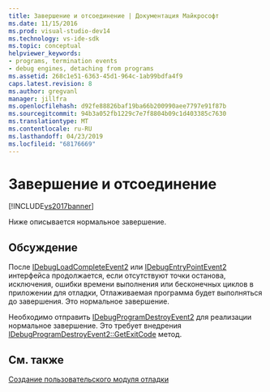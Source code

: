 ```yaml
---
title: Завершение и отсоединение | Документация Майкрософт
ms.date: 11/15/2016
ms.prod: visual-studio-dev14
ms.technology: vs-ide-sdk
ms.topic: conceptual
helpviewer_keywords:
- programs, termination events
- debug engines, detaching from programs
ms.assetid: 268c1e51-6363-45d1-964c-1ab99bdfa4f9
caps.latest.revision: 8
ms.author: gregvanl
manager: jillfra
ms.openlocfilehash: d92fe88826baf19ba66b200990aee7797e91f87b
ms.sourcegitcommit: 94b3a052fb1229c7e7f8804b09c1d403385c7630
ms.translationtype: MT
ms.contentlocale: ru-RU
ms.lasthandoff: 04/23/2019
ms.locfileid: "68176669"
---
```

# <a name="termination-and-detaching"></a>Завершение и отсоединение
[!INCLUDE[vs2017banner](../../includes/vs2017banner.md)]

Ниже описывается нормальное завершение.  
  
## <a name="discussion"></a>Обсуждение  
 После [IDebugLoadCompleteEvent2](../../extensibility/debugger/reference/idebugloadcompleteevent2.md) или [IDebugEntryPointEvent2](../../extensibility/debugger/reference/idebugentrypointevent2.md) интерфейса продолжается, если отсутствуют точки останова, исключения, ошибки времени выполнения или бесконечных циклов в приложении для отладки, Отлаживаемая программа будет выполняться до завершения. Это нормальное завершение.  
  
 Необходимо отправить [IDebugProgramDestroyEvent2](../../extensibility/debugger/reference/idebugprogramdestroyevent2.md) для реализации нормальное завершение. Это требует внедрения [IDebugProgramDestroyEvent2::GetExitCode](../../extensibility/debugger/reference/idebugprogramdestroyevent2-getexitcode.md) метод.  
  
## <a name="see-also"></a>См. также  
 [Создание пользовательского модуля отладки](../../extensibility/debugger/creating-a-custom-debug-engine.md)
